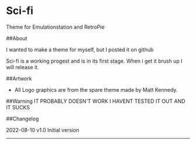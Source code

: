 # Sci-fi
Theme for Emulationstation and RetroPie


##About

I wanted to make a theme for myself, but I posted it on github 

Sci-fi is a working progest and is in its first stage. When i get it brush up I will release it.


##Artwork

- All Logo graphics are from the spare theme made by Matt Kennedy.

##Warning
IT PROBABLY DOESN'T WORK
I HAVENT TESTED IT OUT
AND IT SUCKS

##Changelog

2022-08-10
v1.0 Initial version

---
